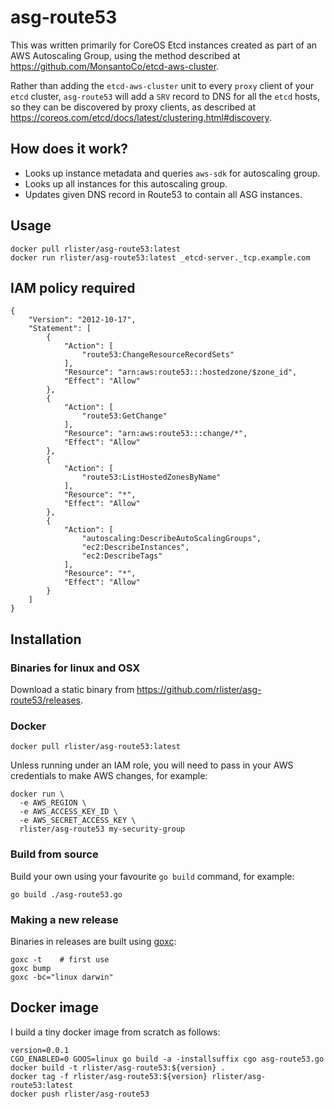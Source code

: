 # asg-route53

This was written primarily for CoreOS Etcd instances created as part
of an AWS Autoscaling Group, using the method described at
https://github.com/MonsantoCo/etcd-aws-cluster.

Rather than adding the `etcd-aws-cluster` unit to every `proxy` client
of your `etcd` cluster, `asg-route53` will add a `SRV` record to DNS
for all the `etcd` hosts, so they can be discovered by proxy clients,
as described at
https://coreos.com/etcd/docs/latest/clustering.html#discovery.

## How does it work?

- Looks up instance metadata and queries `aws-sdk` for autoscaling group.
- Looks up all instances for this autoscaling group.
- Updates given DNS record in Route53 to contain all ASG instances.

## Usage

```
docker pull rlister/asg-route53:latest
docker run rlister/asg-route53:latest _etcd-server._tcp.example.com
```

## IAM policy required

```
{
    "Version": "2012-10-17",
    "Statement": [
        {
            "Action": [
                "route53:ChangeResourceRecordSets"
            ],
            "Resource": "arn:aws:route53:::hostedzone/$zone_id",
            "Effect": "Allow"
        },
        {
            "Action": [
                "route53:GetChange"
            ],
            "Resource": "arn:aws:route53:::change/*",
            "Effect": "Allow"
        },
        {
            "Action": [
                "route53:ListHostedZonesByName"
            ],
            "Resource": "*",
            "Effect": "Allow"
        },
        {
            "Action": [
                "autoscaling:DescribeAutoScalingGroups",
                "ec2:DescribeInstances",
                "ec2:DescribeTags"
            ],
            "Resource": "*",
            "Effect": "Allow"
        }
    ]
}
```

## Installation

### Binaries for linux and OSX

Download a static binary from
https://github.com/rlister/asg-route53/releases.

### Docker

```
docker pull rlister/asg-route53:latest
```

Unless running under an IAM role, you will need to pass in your AWS
credentials to make AWS changes, for example:

```
docker run \
  -e AWS_REGION \
  -e AWS_ACCESS_KEY_ID \
  -e AWS_SECRET_ACCESS_KEY \
  rlister/asg-route53 my-security-group
```

### Build from source

Build your own using your favourite `go build` command, for example:

```
go build ./asg-route53.go
```

### Making a new release

Binaries in releases are built using
[goxc](https://github.com/laher/goxc):

```
goxc -t    # first use
goxc bump
goxc -bc="linux darwin"
```

## Docker image

I build a tiny docker image from scratch as follows:

```
version=0.0.1
CGO_ENABLED=0 GOOS=linux go build -a -installsuffix cgo asg-route53.go
docker build -t rlister/asg-route53:${version} .
docker tag -f rlister/asg-route53:${version} rlister/asg-route53:latest
docker push rlister/asg-route53
```